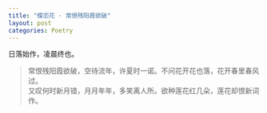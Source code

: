 ```yaml
---
title: "蝶恋花 · 常恨残阳霞欲破"
layout: post
categories: Poetry
---
```


日落始作，凌晨终也。

>常恨残阳霞欲破，空待流年，许夏时一诺。不问花开花也落，花开春里春风过。<br>又叹何时新月错，月月年年，多笑离人所。欲种莲花红几朵，莲花却恨新词作。